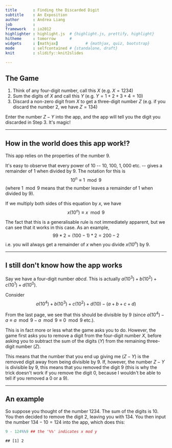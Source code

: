 ```yaml
---
title       : Finding the Discarded Digit
subtitle    : An Exposition
author      : Andrea Liang
job         : 
framework   : io2012        
highlighter : highlight.js  # {highlight.js, prettify, highlight}
hitheme     : tomorrow      # 
widgets     : [mathjax]            # {mathjax, quiz, bootstrap}
mode        : selfcontained # {standalone, draft}
knit        : slidify::knit2slides

---
```


## The Game

1. Think of any four-digit number, call this $X$ (e.g. $X = 1234$)
2. Sum the digits of $X$ and call this $Y$ (e.g. $Y = 1 + 2 + 3 + 4 = 10$)
3. Discard a non-zero digit from $X$ to get a three-digit number $Z$ (e.g. if you discard the number $2$, we have $Z = 134$)

Enter the number $Z - Y$ into the app, and the app will tell you the digit you discarded in Step 3. It's magic! 

--- 

## How in the world does this app work!? 

This app relies on the properties of the number $9$. 

It's easy to observe that every power of $10$ -- $10$, $100$, $1,000$ etc. -- gives a remainder of $1$ when divided by $9$. The notation for this is 
$$10^n \equiv 1\mod{9}$$
(where $1\mod{9}$ means that the number leaves a remainder of $1$ when divided by $9$).

If we multiply both sides of this equation by $x$, we have 
$$x(10^n) \equiv x\mod{9}$$

The fact that this is a generalisable rule is not immediately apparent, but we can see that it works in this case. As an example, 
$$99 * 2 = (100-1) * 2 = 200 - 2$$ 
i.e. you will always get a remainder of $x$ when you divide $x(10^n)$ by $9$. 

---

## I still don't know how the app works

Say we have a four-digit number $abcd$. This is actually $a(10^3) + b(10^2) + c(10^1) + d(10^0)$. 

Consider 
$$a(10^4) + b (10^3) + c(10^2) + d(10) - (a + b + c + d)$$

From the last page, we see that this should be divisible by $9$ (since $a(10^4) - a \equiv a\mod{9} - a\mod{9} \equiv 0\mod{9}$ etc.). 

This is in fact more or less what the game asks you to do. However, the game first asks you to remove a digit from the four-digit number $X$, before asking you to subtract the sum of the digits ($Y$) from the remaining three-digit number ($Z$). 

This means that the number that you end up giving me ($Z - Y$) is the removed digit away from being divisible by $9$. If, however, the number $Z - Y$ is divisible by $9$, this means that you removed the digit $9$ (this is why the trick doesn't work if you remove the digit $0$, because I wouldn't be able to tell if you removed a $0$ or a $9$).

---

## An example

So suppose you thought of the number $1234$. The sum of the digits is $10$. You then decided to remove the digit $2$, leaving you with $134$. You then input the number $134 - 10 = 124$ into the app, which does this:  


```r
9 - 124%%9 ## the '%%' indicates x mod y
```

```
## [1] 2
```
